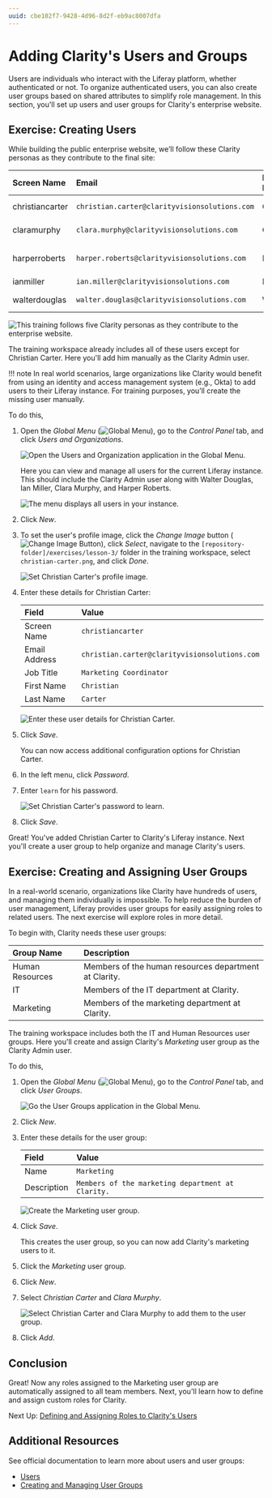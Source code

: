 ```yaml
---
uuid: cbe102f7-9428-4d96-8d2f-eb9ac8007dfa
---
```

# Adding Clarity's Users and Groups

Users are individuals who interact with the Liferay platform, whether authenticated or not. To organize authenticated users, you can also create user groups based on shared attributes to simplify role management. In this section, you'll set up users and user groups for Clarity's enterprise website.

## Exercise: Creating Users

<!-- Exercise 3a -->

While building the public enterprise website, we’ll follow these Clarity personas as they contribute to the final site:

| Screen Name     | Email                                         | First Name | Last Name | Job Title                  |
|:----------------|:----------------------------------------------|:-----------|:----------|:---------------------------|
| christiancarter | `christian.carter@clarityvisionsolutions.com` | Christian  | Carter    | Marketing Coordinator      |
| claramurphy     | `clara.murphy@clarityvisionsolutions.com`     | Clara      | Murphy    | Marketing Manager          |
| harperroberts   | `harper.roberts@clarityvisionsolutions.com`   | Harper     | Roberts   | Human Resources Specialist |
| ianmiller       | `ian.miller@clarityvisionsolutions.com`       | Ian        | Miller    | IT Manager                 |
| walterdouglas   | `walter.douglas@clarityvisionsolutions.com`   | Walter     | Douglas   | Web Developer              |

![This training follows five Clarity personas as they contribute to the enterprise website.](./adding-claritys-users-and-groups/images/01.png)

The training workspace already includes all of these users except for Christian Carter. Here you'll add him manually as the Clarity Admin user.

!!! note
    In real world scenarios, large organizations like Clarity would benefit from using an identity and access management system (e.g., Okta) to add users to their Liferay instance. For training purposes, you’ll create the missing user manually.

To do this,

1. Open the *Global Menu* (![Global Menu](../../images/icon-applications-menu.png)), go to the *Control Panel* tab, and click *Users and Organizations*.

   ![Open the Users and Organization application in the Global Menu.](./adding-claritys-users-and-groups/images/02.png)

   Here you can view and manage all users for the current Liferay instance. This should include the Clarity Admin user along with Walter Douglas, Ian Miller, Clara Murphy, and Harper Roberts.

   ![The menu displays all users in your instance.](./adding-claritys-users-and-groups/images/03.png)

1. Click *New*.

1. To set the user's profile image, click the *Change Image* button (![Change Image Button](../../images/icon-change.png)), click *Select*, navigate to the `[repository-folder]/exercises/lesson-3/` folder in the training workspace, select `christian-carter.png`, and click *Done*.

   ![Set Christian Carter's profile image.](./adding-claritys-users-and-groups/images/04.png)

1. Enter these details for Christian Carter:

   | Field         | Value                                         |
   |:--------------|:----------------------------------------------|
   | Screen Name   | `christiancarter`                             |
   | Email Address | `christian.carter@clarityvisionsolutions.com` |
   | Job Title     | `Marketing Coordinator`                       |
   | First Name    | `Christian`                                   |
   | Last Name     | `Carter`                                      |

   ![Enter these user details for Christian Carter.](./adding-claritys-users-and-groups/images/05.png)

1. Click *Save*.

   You can now access additional configuration options for Christian Carter.

1. In the left menu, click *Password*.

1. Enter `learn` for his password.

   ![Set Christian Carter's password to learn.](./adding-claritys-users-and-groups/images/06.png)

1. Click *Save*.

Great! You've added Christian Carter to Clarity's Liferay instance. Next you'll create a user group to help organize and manage Clarity's users.

## Exercise: Creating and Assigning User Groups

<!-- Exercise 3b -->

In a real-world scenario, organizations like Clarity have hundreds of users, and managing them individually is impossible. To help reduce the burden of user management, Liferay provides user groups for easily assigning roles to related users. The next exercise will explore roles in more detail.

To begin with, Clarity needs these user groups:

| Group Name      | Description                                           |
|:----------------|:------------------------------------------------------|
| Human Resources | Members of the human resources department at Clarity. |
| IT              | Members of the IT department at Clarity.              |
| Marketing       | Members of the marketing department at Clarity.       |

The training workspace includes both the IT and Human Resources user groups. Here you'll create and assign Clarity's *Marketing* user group as the Clarity Admin user.

To do this,

1. Open the *Global Menu* (![Global Menu](../../images/icon-applications-menu.png)), go to the *Control Panel* tab, and click *User Groups*.

   ![Go the User Groups application in the Global Menu.](./adding-claritys-users-and-groups/images/07.png)

1. Click *New*.

1. Enter these details for the user group:

   | Field       | Value                                             |
   |:------------|:--------------------------------------------------|
   | Name        | `Marketing`                                       |
   | Description | `Members of the marketing department at Clarity.` |

   ![Create the Marketing user group.](./adding-claritys-users-and-groups/images/08.png)

1. Click *Save*.

   This creates the user group, so you can now add Clarity's marketing users to it.

1. Click the *Marketing* user group.

1. Click *New*.

1. Select *Christian Carter* and *Clara Murphy*.

   ![Select Christian Carter and Clara Murphy to add them to the user group.](./adding-claritys-users-and-groups/images/09.png)

1. Click *Add*.

<!-- Great! Now any roles assigned to the Marketing user group are automatically assigned to all team members. Next, you'll learn how to define and assign custom roles for Clarity. -->

## Conclusion

Great! Now any roles assigned to the Marketing user group are automatically assigned to all team members. Next, you'll learn how to define and assign custom roles for Clarity.

Next Up: [Defining and Assigning Roles to Clarity's Users](./defining-and-assigning-roles-to-claritys-users.md)

## Additional Resources

See official documentation to learn more about users and user groups:

* [Users](https://learn.liferay.com/w/dxp/users-and-permissions/users)
* [Creating and Managing User Groups](https://learn.liferay.com/w/dxp/users-and-permissions/user-groups/creating-and-managing-user-groups#creating-and-managing-user-groups)
